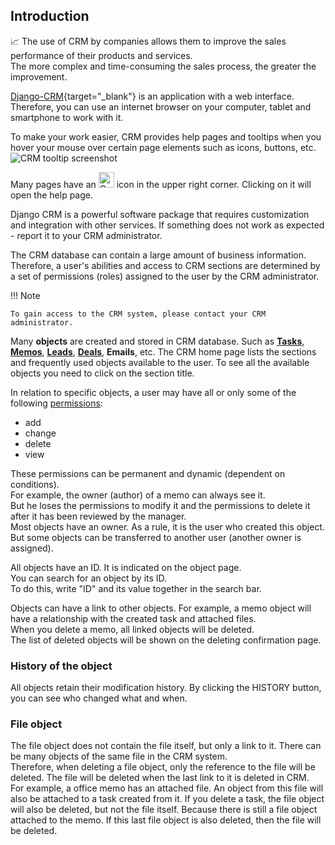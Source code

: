 ## Introduction

📈 The use of CRM by companies allows them to improve the sales performance of their products and services.  
The more complex and time-consuming the sales process, the greater the improvement.  

[Django-CRM](https://github.com/DjangoCRM/django-crm/){target="_blank"} is an application with a web interface. Therefore, you can use an internet browser on your computer, tablet and smartphone to work with it.

To make your work easier, CRM provides help pages and tooltips when you hover your mouse over certain page elements such as icons, buttons, etc.  
![CRM tooltip screenshot](https://github.com/DjangoCRM/django-crm/raw/main/docs/site/img/crm_tooltip_screenshot.png)

Many pages have an <span style="vertical-align: baseline"><img src="../icons/question-mark.svg" alt="Question-mark icon" width="25" height="25"></span> icon in the upper right corner. Clicking on it will open the help page.

Django CRM is a powerful software package that requires customization and integration with other services. If something does not work as expected - report it to your CRM administrator.

The CRM database can contain a large amount of business information.
Therefore, a user's abilities and access to CRM sections are determined by a set of permissions (roles) assigned to the user by the CRM administrator.

!!! Note

    To gain access to the CRM system, please contact your CRM administrator.

Many **objects** are created and stored in CRM database. Such as [**Tasks**](tasks_section.md#tasks), [**Memos**](tasks_section.md#memos), [**Leads**](operator_and_sales_manager_roles.md#lead-object), [**Deals**](guide_for_sales_manager.md#deal-object), **Emails**, etc.
The CRM home page lists the sections and frequently used objects available to the user. To see all the available objects you need to click on the section title.

In relation to specific objects, a user may have all or only some of the following [permissions](adding_crm_users.md#permissions-for-users):

- add 
- change
- delete
- view

These permissions can be permanent and dynamic (dependent on conditions).  
For example, the owner (author) of a memo can always see it.  
But he loses the permissions to modify it and the permissions to delete it after it has been reviewed by the manager.  
Most objects have an owner. As a rule, it is the user who created this object. But some objects can be transferred to another user (another owner is assigned).

All objects have an ID. It is indicated on the object page.  
You can search for an object by its ID.  
To do this, write "ID" and its value together in the search bar.

Objects can have a link to other objects. For example, a memo object will have a relationship with the created task and attached files.  
When you delete a memo, all linked objects will be deleted.  
The list of deleted objects will be shown on the deleting confirmation page.

### History of the object

All objects retain their modification history. By clicking the HISTORY button, you can see who changed what and when.

### File object

The file object does not contain the file itself, but only a link to it. There can be many objects of the same file in the CRM system.  
Therefore, when deleting a file object, only the reference to the file will be deleted.
The file will be deleted when the last link to it is deleted in CRM.  
For example, a office memo has an attached file. An object from this file will also be attached to a task created from it. If you delete a task, the file object will also be deleted, but not the file itself. Because there is still a file object attached to the memo. If this last file object is also deleted, then the file will be deleted.
